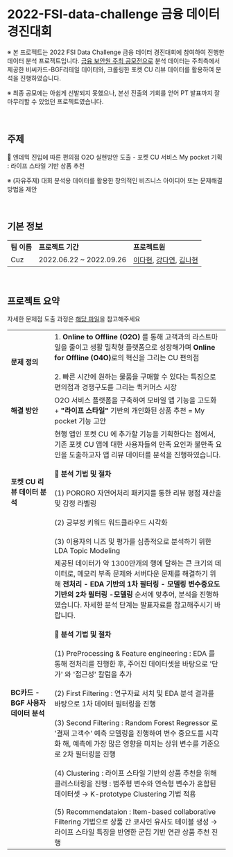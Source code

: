 # 2022-FSI-data-challenge 금융 데이터 경진대회 


※ 본 프로젝트는 2022 FSI Data Challenge 금융 데이터 경진대회에 참여하여 진행한 데이터 분석 프로젝트입니다. [금융 보안원 주최 공모전으로](https://www.datachallenge2022.com/index.php) 분석 데이터는 주최측에서 제공한 비씨카드-BGF리테일 데이터와, 크롤링한 포켓 CU 리뷰 데이터를 활용하여 분석을 진행하였습니다. 

※ 최종 공모에는 아쉽게 선발되지 못했으나, 본선 진출의 기회를 얻어 PT 발표까지 잘 마무리할 수 있었던 프로젝트였습니다. 


<br>

## 주제 

🚩 엔데믹 진입에 따른 편의점 O2O 실현방안 도출 - 포켓 CU 서비스 My pocket 기획 : 라이프 스타일 기반 상품 추천 

※ (자유주제) 대회 분석용 데이터를 활용한 창의적인 비즈니스 아이디어 또는 문제해결 방법을 제안

<br>

## 기본 정보

<table width=80%>
  <tr><td ><b>팀 이름</b></td><td><b>프로젝트 기간</b></td><td><b>프로젝트원</b></td>
  </tr>
  <tr><td>Cuz</td><td>2022.06.22 ~ 2022.09.26</td><td><A href="https://github.com/hopebii"> 이다현</A>, <A href="https://github.com/kangdy12"> 강다연</A>, <A href=" "> 김나현</A></td>
  </tr>
</table>
<br/>



## 프로젝트 요약 
자세한 문제점 도출 과정은 <a href=" "> 해당 파일</a>을 참고해주세요
<br/>

<table>
  <tr>
    <td width=20%><b>문제 정의</b></td>
    <td>  1. <b>Online to Offline (O2O)</b> 를 통해 고객과의 라스트마일을 줄이고 생활 밀착형 플랫폼으로 성장해가며 <b>Online for Offline (O4O)</b>로의 혁신을 그리는 CU 편의점 <br/><br/>
          2. 빠른 시간에 원하는 물품을 구매할 수 있다는 특징으로 편의점과 경쟁구도를 그리는 퀵커머스 시장</td>
  <tr>
    <td width=20%><b>해결 방안</b></td>
    <td> O2O 서비스 플랫폼을 구축하여 모바일 앱 기능을 고도화 + <b>"라이프 스타일"</b> 기반의 개인화된 상품 추천 = My pocket 기능 고안  </td>
  </tr>
    <tr>
    <td width=20%><b>포켓 CU 리뷰 데이터 분석</b></td>
    <td> 현행 앱인 포켓 CU 에 추가할 기능을 기획한다는 점에서, 기존 포켓 CU 앱에 대한 사용자들의 만족 요인과 불만족 요인을 도출하고자  앱 리뷰 데이터를 분석을 진행하였습니다. <br/><br/>
          <b>🚩 분석 기법 및 절차</b><br/><br/>
          (1) PORORO 자연어처리 패키지를 통한 리뷰 평점 재산출 및 감정 라벨링<br/><br/>
          (2) 긍부정 키워드 워드클라우드 시각화<br/><br/>
          (3) 이용자의 니즈 및 평가를 심층적으로 분석하기 위한 LDA Topic Modeling</td>
  </tr>
    <tr>
    <td width=20%><b>BC카드 - BGF 사용자 데이터 분석</b></td>
    <td> 제공된 데이터가 약 1300만개의 행에 달하는 큰 크기의 데이터로, 메모리 부족 문제와 서버다운 문제를 해결하기 위해 <b>전처리 - EDA 기반의 1차 필터링 - 모델링 변수중요도 기반의 2차 필터링 -모델링</b> 순서에 맞추어, 분석을 진행하였습니다. 자세한 분석 단계는 발표자료를 참고해주시기 바랍니다. <br/><br/>
          <b>🚩 분석 기법 및 절차</b><br/><br/>
          (1) PreProcessing & Feature engineering : EDA 를 통해 전처리를 진행한 후, 주어진 데이터셋을 바탕으로 '단가' 와 '접근성' 칼럼을 추가<br/><br/>
          (2) First Filtering : 연구자료 서치 및 EDA 분석 결과를 바탕으로 1차 데이터 필터링을 진행<br/><br/>
          (3) Second Filtering : Random Forest Regressor 로 '결재 고객수' 예측 모델링을 진행하여 변수 중요도를 시각화 해, 예측에 가장 많은 영향을 미치는 상위 변수를 기준으로 2차 필터링을 진행<br/><br/>
          (4) Clustering : 라이프 스타일 기반의 상품 추천을 위해 클러스터링을 진행 : 범주형 변수와 연속형 변수가 혼합된 데이터셋 → K-prototype Clustering 기법 적용<br/><br/>
          (5) Recommendataion : Item-based collaborative Filtering 기법으로 상품 간 코사인 유사도 테이블 생성 → 라이프 스타일 특징을 반영한 군집 기반 연관 상품 추천 진행 </td>
  </tr>
  </table>
<br/>

